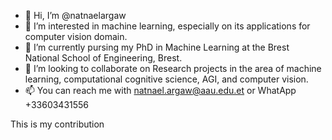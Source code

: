 - 👋 Hi, I’m @natnaelargaw
- 👀 I’m interested in machine learning, especially on its applications for computer vision domain. 
- 🌱 I’m currently pursing my PhD in Machine Learning at the Brest National School of Engineering, Brest. 
- 💞️ I’m looking to collaborate on Research projects in the area of machine learning, computational cognitive science, AGI, and computer vision. 
- 📫 You can reach me with natnael.argaw@aau.edu.et or WhatApp +33603431556 

<!---
natnaelargaw/natnaelargaw is a ✨ special ✨ repository because its `README.md` (this file) appears on your GitHub profile.
You can click the Preview link to take a look at your changes.
--->
This is my contribution